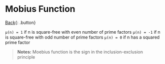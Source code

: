 # Mobius Function

[Back](../math.md){: .button}

`μ(n) = 1` if n is square-free with even number of prime factors
`μ(n) = -1` if n is square-free with odd number of prime factors
`μ(n) = 0` if n has a squared prime factor

> **Notes:** Moebius function is the sign in the inclusion-exclusion principle
